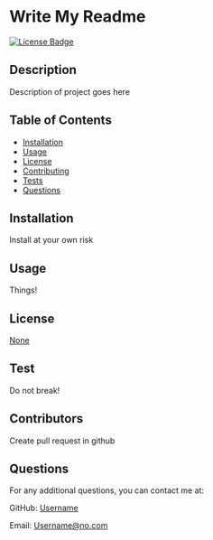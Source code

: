 
   # Write My Readme
   
   [![License Badge](https://img.shields.io/badge/license-None-success?style=for-the-badge&color=blue)](https://choosealicense.com/licenses/none/)
   
   ## Description
   Description of project goes here

   ## Table of Contents
   * [Installation](#installation)
   * [Usage](#usage)
   * [License](#license)
   * [Contributing](#contributing)
   * [Tests](#tests)
   * [Questions](#questions)
    
   ## Installation
   Install at your own risk

   ## Usage
   Things!

   ## License
   [None](https://choosealicense.com/licenses/none/)
   
   ## Test
   Do not break!

   ## Contributors
   Create pull request in github

   ## Questions
   For any additional questions, you can contact me at:
    <p> GitHub: [Username](https://github.com/Username)</p>
    <p> Email: [Username@no.com](mailto:Username@no.com)</p>

